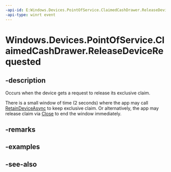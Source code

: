 ```yaml
---
-api-id: E:Windows.Devices.PointOfService.ClaimedCashDrawer.ReleaseDeviceRequested
-api-type: winrt event
---
```


<!-- Event syntax
public event Windows.Foundation.TypedEventHandler ReleaseDeviceRequested<Windows.Devices.PointOfService.ClaimedCashDrawer,  object>
-->

# Windows.Devices.PointOfService.ClaimedCashDrawer.ReleaseDeviceRequested

## -description
Occurs when the device gets a request to release its exclusive claim.

There is a small window of time (2 seconds) where the app may call [RetainDeviceAsync](claimedcashdrawer_retaindeviceasync.md) to keep exclusive claim. Or alternatively, the app may release claim via [Close](claimedcashdrawer_close.md) to end the window immediately.

## -remarks

## -examples

## -see-also
